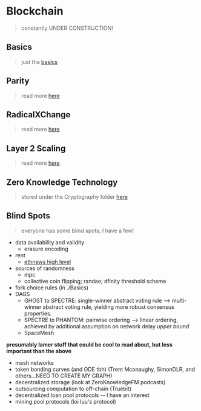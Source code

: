 # Blockchain
> constantly UNDER CONSTRUCTION!

## Basics
> just the [basics](./Basics/README.md)

## Parity
> read more [here](./Parity/README.md)

## RadicalXChange
> read more [here](./RadicalXChange/README.md)

## Layer 2 Scaling
> read more [here](./Layer2Scaling/README.md)

## Zero Knowledge Technology
> stored under the Cryptography folder [here](../Cryptography/ZeroKnowledge/README.md)

## Blind Spots
> everyone has some blind spots; I have a few!

* data availability and validity
    * erasure encoding
* rent
    * [ethnews high level](https://www.ethnews.com/to-alleviate-ethereum-state-bloat-developers-consider-charging-rent)
* sources of randomness
    * mpc
    * collective coin flipping; randao; dfinity threshold scheme
* fork choice rules (in ./Basics)
* DAGS
    * GHOST to SPECTRE: single-winner abstract voting rule --> multi-winner abstract voting rule, yielding more robust consensus properties.
    * SPECTRE to PHANTOM: pairwise ordering --> linear ordering, achieved by additional assumption on network delay *upper bound*
    * SpaceMesh

**presumably lamer stuff that could be cool to read about, but less important than the above**<br>
* mesh networks
* token bonding curves (and ODE tbh) (Trent Mconaughy, SimonDLR, and others...NEED TO CREATE MY GRAPH)
* decentralized storage (look at ZeroKnowledgeFM podcasts)
* outsourcing computation to off-chain (Truebit)
* decentralized loan pool protocols -- I have an interest
* mining pool protocols (loi luu's protocol)